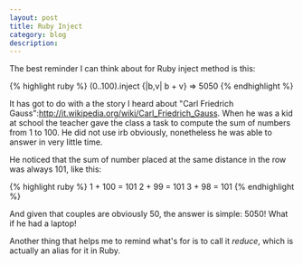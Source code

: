 ```yaml
---
layout: post
title: Ruby Inject
category: blog
description: 
---
```


The best reminder I can think about for Ruby inject method is this:

{% highlight ruby %}
(0..100).inject {|b,v| b + v} 
=> 5050 
{% endhighlight %}

It has got to do with a the story I heard about "Carl Friedrich Gauss":http://it.wikipedia.org/wiki/Carl_Friedrich_Gauss. 
When he was a kid at school the teacher gave the class a task to compute the sum of numbers from 1 to 100. He did not use
irb obviously, nonetheless he was able to answer in very little time. 

He noticed that the sum of number placed at the same distance in the row was always 101, like this: 

{% highlight ruby %}
1 + 100 = 101 
2 + 99 = 101 
3 + 98 = 101 
{% endhighlight %}

And given that couples are obviously 50, the answer is simple: 5050! What if he had a laptop! 

Another thing that helps me to remind what's for is to call it *reduce*, which is actually an alias for it in Ruby. 




